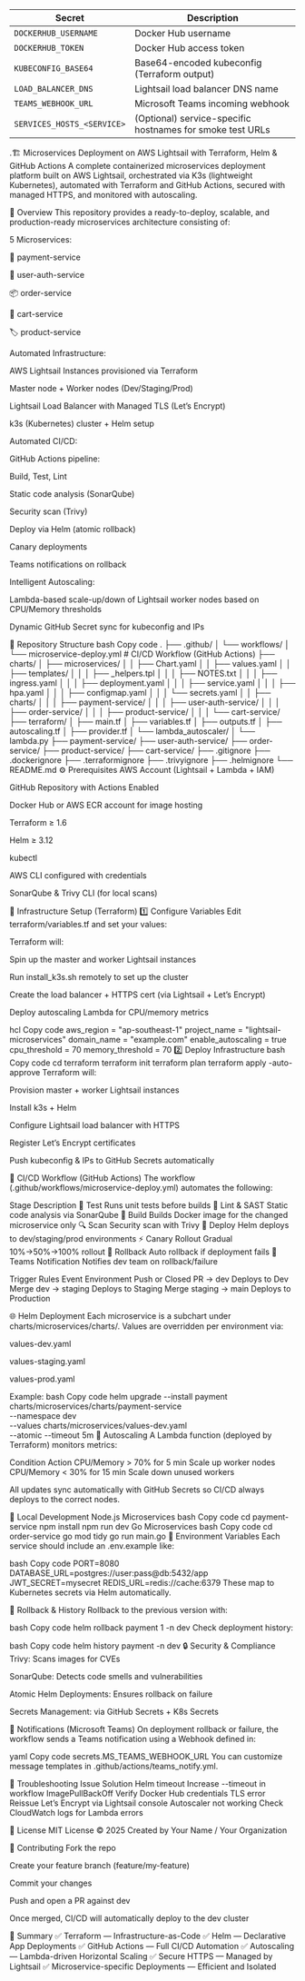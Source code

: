 | Secret                     | Description                                               |
| -------------------------- | --------------------------------------------------------- |
| `DOCKERHUB_USERNAME`       | Docker Hub username                                       |
| `DOCKERHUB_TOKEN`          | Docker Hub access token                                   |
| `KUBECONFIG_BASE64`        | Base64-encoded kubeconfig (Terraform output)              |
| `LOAD_BALANCER_DNS`        | Lightsail load balancer DNS name                          |
| `TEAMS_WEBHOOK_URL`        | Microsoft Teams incoming webhook                          |
| `SERVICES_HOSTS_<SERVICE>` | (Optional) service-specific hostnames for smoke test URLs |



.🏗️ Microservices Deployment on AWS Lightsail with Terraform, Helm & GitHub Actions
A complete containerized microservices deployment platform built on AWS Lightsail, orchestrated via K3s (lightweight Kubernetes), automated with Terraform and GitHub Actions, secured with managed HTTPS, and monitored with autoscaling.

🚀 Overview
This repository provides a ready-to-deploy, scalable, and production-ready microservices architecture consisting of:

5 Microservices:

🧾 payment-service

🔐 user-auth-service

📦 order-service

🛒 cart-service

🏷️ product-service

Automated Infrastructure:

AWS Lightsail Instances provisioned via Terraform

Master node + Worker nodes (Dev/Staging/Prod)

Lightsail Load Balancer with Managed TLS (Let’s Encrypt)

k3s (Kubernetes) cluster + Helm setup

Automated CI/CD:

GitHub Actions pipeline:

Build, Test, Lint

Static code analysis (SonarQube)

Security scan (Trivy)

Deploy via Helm (atomic rollback)

Canary deployments

Teams notifications on rollback

Intelligent Autoscaling:

Lambda-based scale-up/down of Lightsail worker nodes based on CPU/Memory thresholds

Dynamic GitHub Secret sync for kubeconfig and IPs

🧩 Repository Structure
bash
Copy code
.
├── .github/
│   └── workflows/
│       └── microservice-deploy.yml          # CI/CD Workflow (GitHub Actions)
├── charts/
│   ├── microservices/
│   │   ├── Chart.yaml
│   │   ├── values.yaml
│   │   ├── templates/
│   │   │   ├── _helpers.tpl
│   │   │   ├── NOTES.txt
│   │   │   ├── ingress.yaml
│   │   │   ├── deployment.yaml
│   │   │   ├── service.yaml
│   │   │   ├── hpa.yaml
│   │   │   ├── configmap.yaml
│   │   │   └── secrets.yaml
│   │   ├── charts/
│   │   │   ├── payment-service/
│   │   │   ├── user-auth-service/
│   │   │   ├── order-service/
│   │   │   ├── product-service/
│   │   │   └── cart-service/
├── terraform/
│   ├── main.tf
│   ├── variables.tf
│   ├── outputs.tf
│   ├── autoscaling.tf
│   ├── provider.tf
│   └── lambda_autoscaler/
│       └── lambda.py
├── payment-service/
├── user-auth-service/
├── order-service/
├── product-service/
├── cart-service/
├── .gitignore
├── .dockerignore
├── .terraformignore
├── .trivyignore
├── .helmignore
└── README.md
⚙️ Prerequisites
AWS Account (Lightsail + Lambda + IAM)

GitHub Repository with Actions Enabled

Docker Hub or AWS ECR account for image hosting

Terraform ≥ 1.6

Helm ≥ 3.12

kubectl

AWS CLI configured with credentials

SonarQube & Trivy CLI (for local scans)

🧱 Infrastructure Setup (Terraform)
1️⃣ Configure Variables
Edit terraform/variables.tf and set your values:



Terraform will:

Spin up the master and worker Lightsail instances

Run install_k3s.sh remotely to set up the cluster

Create the load balancer + HTTPS cert (via Lightsail + Let’s Encrypt)

Deploy autoscaling Lambda for CPU/memory metrics




hcl
Copy code
aws_region       = "ap-southeast-1"
project_name     = "lightsail-microservices"
domain_name      = "example.com"
enable_autoscaling = true
cpu_threshold    = 70
memory_threshold = 70
2️⃣ Deploy Infrastructure
bash
Copy code
cd terraform
terraform init
terraform plan
terraform apply -auto-approve
Terraform will:

Provision master + worker Lightsail instances

Install k3s + Helm

Configure Lightsail load balancer with HTTPS

Register Let’s Encrypt certificates

Push kubeconfig & IPs to GitHub Secrets automatically

🐳 CI/CD Workflow (GitHub Actions)
The workflow (.github/workflows/microservice-deploy.yml) automates the following:

Stage	Description
🧪 Test	Runs unit tests before builds
🧹 Lint & SAST	Static code analysis via SonarQube
🧱 Build	Builds Docker image for the changed microservice only
🔍 Scan	Security scan with Trivy
🚀 Deploy	Helm deploys to dev/staging/prod environments
⚡ Canary Rollout	Gradual 10%→50%→100% rollout
🔁 Rollback	Auto rollback if deployment fails
💬 Teams Notification	Notifies dev team on rollback/failure

Trigger Rules
Event	Environment
Push or Closed PR → dev	Deploys to Dev
Merge dev → staging	Deploys to Staging
Merge staging → main	Deploys to Production

🌐 Helm Deployment
Each microservice is a subchart under charts/microservices/charts/.
Values are overridden per environment via:

values-dev.yaml

values-staging.yaml

values-prod.yaml

Example:
bash
Copy code
helm upgrade --install payment charts/microservices/charts/payment-service \
  --namespace dev \
  --values charts/microservices/values-dev.yaml \
  --atomic --timeout 5m
🔄 Autoscaling
A Lambda function (deployed by Terraform) monitors metrics:

Condition	Action
CPU/Memory > 70% for 5 min	Scale up worker nodes
CPU/Memory < 30% for 15 min	Scale down unused workers

All updates sync automatically with GitHub Secrets so CI/CD always deploys to the correct nodes.

🧩 Local Development
Node.js Microservices
bash
Copy code
cd payment-service
npm install
npm run dev
Go Microservices
bash
Copy code
cd order-service
go mod tidy
go run main.go
🧰 Environment Variables
Each service should include an .env.example like:

bash
Copy code
PORT=8080
DATABASE_URL=postgres://user:pass@db:5432/app
JWT_SECRET=mysecret
REDIS_URL=redis://cache:6379
These map to Kubernetes secrets via Helm automatically.

📜 Rollback & History
Rollback to the previous version with:

bash
Copy code
helm rollback payment 1 -n dev
Check deployment history:

bash
Copy code
helm history payment -n dev
🔒 Security & Compliance
Trivy: Scans images for CVEs

SonarQube: Detects code smells and vulnerabilities

Atomic Helm Deployments: Ensures rollback on failure

Secrets Management: via GitHub Secrets + K8s Secrets

📣 Notifications (Microsoft Teams)
On deployment rollback or failure, the workflow sends a Teams notification using a Webhook defined in:

yaml
Copy code
secrets.MS_TEAMS_WEBHOOK_URL
You can customize message templates in .github/actions/teams_notify.yml.

🧠 Troubleshooting
Issue	Solution
Helm timeout	Increase --timeout in workflow
ImagePullBackOff	Verify Docker Hub credentials
TLS error	Reissue Let’s Encrypt via Lightsail console
Autoscaler not working	Check CloudWatch logs for Lambda errors

🧾 License
MIT License © 2025
Created by Your Name / Your Organization

🤝 Contributing
Fork the repo

Create your feature branch (feature/my-feature)

Commit your changes

Push and open a PR against dev

Once merged, CI/CD will automatically deploy to the dev cluster

🌟 Summary
✅ Terraform — Infrastructure-as-Code
✅ Helm — Declarative App Deployments
✅ GitHub Actions — Full CI/CD Automation
✅ Autoscaling — Lambda-driven Horizontal Scaling
✅ Secure HTTPS — Managed by Lightsail
✅ Microservice-specific Deployments — Efficient and Isolated